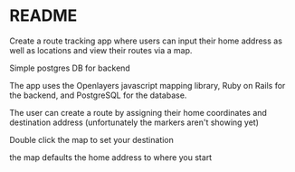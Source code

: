 # README

Create a route tracking app where users can input their home address as well as locations and view their routes via a map. 

Simple postgres DB for backend

The app uses the Openlayers javascript mapping library, Ruby on Rails for the backend, and PostgreSQL for the database. 

The user can create a route by assigning their home coordinates and destination address
(unfortunately the markers aren't showing yet)

Double click the map to set your destination

the map defaults the home address to where you start